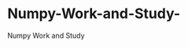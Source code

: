  # Numpy-Work-and-Study-
Numpy Work and Study 
                
                
              
                     
                  
                                                         
                             
                  
                    
                                       
                                                 
                                                          
                                                                                               
                                                
                                       
                                            
                                                                               
                                                            
                                                                         
                                                   
                                     
              
                                               
